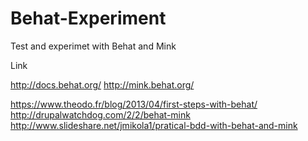 Behat-Experiment
================

Test and experimet with Behat and Mink 


Link 

http://docs.behat.org/
http://mink.behat.org/

https://www.theodo.fr/blog/2013/04/first-steps-with-behat/
http://drupalwatchdog.com/2/2/behat-mink
http://www.slideshare.net/jmikola1/pratical-bdd-with-behat-and-mink